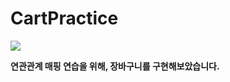 # CartPractice

![](https://s3.us-west-2.amazonaws.com/secure.notion-static.com/ac3a9c14-f81c-40b3-89fe-6b3b59f27f22/Untitled.png?X-Amz-Algorithm=AWS4-HMAC-SHA256&X-Amz-Content-Sha256=UNSIGNED-PAYLOAD&X-Amz-Credential=AKIAT73L2G45EIPT3X45%2F20220724%2Fus-west-2%2Fs3%2Faws4_request&X-Amz-Date=20220724T030416Z&X-Amz-Expires=86400&X-Amz-Signature=a7b166f89c0f45ce3873d8252083df8a0ee6f5fa1f1a6bf27a2d26b01c62f17c&X-Amz-SignedHeaders=host&response-content-disposition=filename%20%3D%22Untitled.png%22&x-id=GetObject)

**연관관계 매핑 연습을 위해, 장바구니를 구현해보았습니다.**
